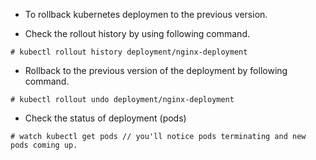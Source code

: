 - To rollback kubernetes deploymen to the previous version.

- Check the rollout history by using following command.
```
# kubectl rollout history deployment/nginx-deployment
```

- Rollback to the previous version of the deployment by following command.
```
# kubectl rollout undo deployment/nginx-deployment
```

- Check the status of deployment (pods)
```
# watch kubectl get pods // you'll notice pods terminating and new pods coming up.
```